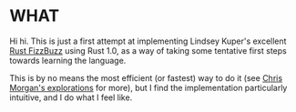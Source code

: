 # WHAT

Hi hi. This is just a first attempt at implementing Lindsey Kuper's excellent [Rust FizzBuzz](http://composition.al/blog/2013/03/02/fizzbuzz-revisited/) using Rust 1.0, as a way of taking some tentative first steps towards learning the language. 

This is by no means the most efficient (or fastest) way to do it (see [Chris Morgan's explorations](http://chrismorgan.info/blog/rust-fizzbuzz.html) for more), but I find the implementation particularly intuitive, and I do what I feel like.
